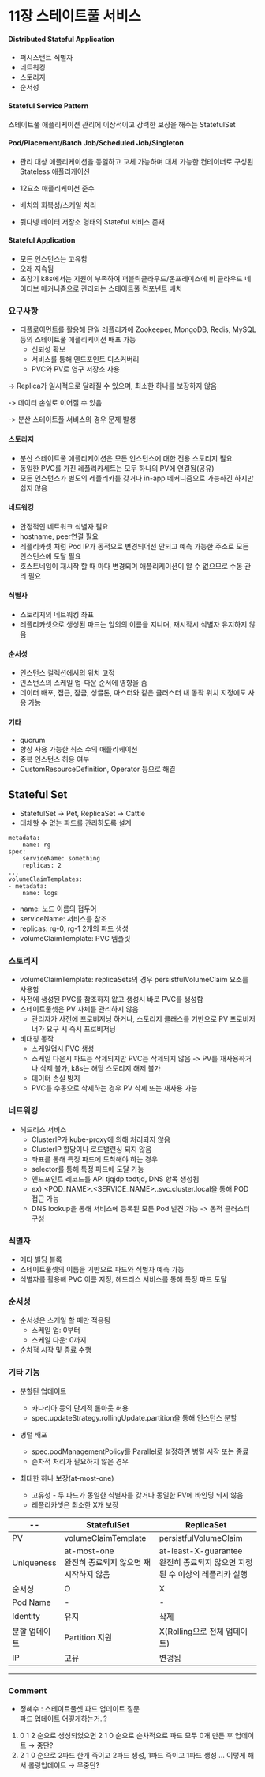 # 11장 스테이트풀 서비스

#### Distributed Stateful Application

- 퍼시스턴트 식별자
- 네트워킹
- 스토리지
- 순서성



#### Stateful Service Pattern

스테이트풀 애플리케이션 관리에 이상적이고 강력한 보장을 해주는 StatefulSet 



#### Pod/Placement/Batch Job/Scheduled Job/Singleton

- 관리 대상 애플리케이션을 동일하고 교체 가능하며 대체 가능한 컨테이너로 구성된 Stateless 애플리케이션

- 12요소 애플리케이션 준수
- 배치와 회복성/스케일 처리
- 뒷다넹 데이터 저장소 형태의 Stateful 서비스 존재



#### Stateful Application

- 모든 인스턴스는 고유함
- 오래 지속됨
- 초창기 k8s에서는 지원이 부족하여 퍼블릭클라우드/온프레미스에 비 클라우드 네이티브 메커니즘으로 관리되는 스테이트풀 컴포넌트 배치



### 요구사항

- 디플로이먼트를 활용해 단일 레플리카에 Zookeeper, MongoDB, Redis, MySQL등의 스테이트풀 애플리케이션 배포 가능 
  - 신뢰성 확보
  - 서비스를 통해 엔드포인트 디스커버리
  - PVC와 PV로 영구 저장소 사용

-> Replica가 일시적으로 달라질 수 있으며, 최소한 하나를 보장하지 않음

-> 데이터 손실로 이어질 수 있음

-> 분산  스테이트풀 서비스의 경우 문제 발생



#### 스토리지

- 분산 스테이트풀 애플리케이션은 모든 인스턴스에 대한 전용 스토리지 필요
- 동일한 PVC를 가진 레플리카세트는 모두 하나의 PV에 연결됨(공유)
- 모든 인스턴스가 별도의 레플리카를 갖거나 in-app 메커니즘으로 가능하긴 하지만 쉽지 않음



#### 네트워킹

- 안정적인 네트워크 식별자 필요
- hostname, peer연결 필요
- 레플리카셋 처럼 Pod IP가 동적으로 변경되어선 안되고 예측 가능한 주소로 모든 인스턴스에 도달 필요
- 호스트네임이 재시작 할 때 마다 변경되며 애플리케이션이 알 수 없으므로 수동 관리 필요



#### 식별자

- 스토리지의 네트워킹 좌표
- 레플리카셋으로 생성된 파드는 임의의 이름을 지니며, 재시작시 식별자 유지하지 않음



#### 순서성

- 인스턴스 컬렉션에서의 위치 고정
- 인스턴스의 스케일 업-다운 순서에 영향을 줌
- 데이터 배포, 접근, 잠금, 싱글톤, 마스터와 같은 클러스터 내 동작 위치 지정에도 사용 가능



#### 기타

- quorum
- 항상 사용 가능한 최소 수의 애플리케이션
- 중복 인스턴스 허용 여부
- CustomResourceDefinition, Operator 등으로 해결



## Stateful Set

- StatefulSet -> Pet, ReplicaSet -> Cattle
- 대체할 수 없는 파드를 관리하도록 설계

```
metadata:
	name: rg
spec:
	serviceName: something
	replicas: 2
...
volumeClaimTemplates:
- metadata:
	name: logs
```

- name: 노드 이름의 접두어
- serviceName: 서비스를 참조
- replicas: rg-0, rg-1 2개의 파드 생성
- volumeClaimTemplate: PVC 템플릿



### 스토리지

- volumeClaimTemplate: replicaSets의 경우 persistfulVolumeClaim 요소를 사용함
- 사전에 생성된 PVC를 참조하지 않고 생성시 바로 PVC를 생성함
- 스테이트풀셋은 PV 자체를 관리하지 않음
  - 관리자가 사전에 프로비저닝 하거나, 스토리지 클래스를 기반으로 PV 프로비저너가 요구 시 즉시 프로비저닝
- 비대칭 동작
  - 스케일업시 PVC 생성
  - 스케일 다운시 파드는 삭제되지만 PVC는 삭제되지 않음 -> PV를 재사용하거나 삭제 불가, k8s는 해당 스토리지 해제 불가
  - 데이터 손실 방지
  - PVC를 수동으로 삭제하는 경우 PV 삭제 또는 재사용 가능



### 네트워킹

- 헤드리스 서비스
  - ClusterIP가 kube-proxy에 의해 처리되지 않음
  - ClusterIP 할당이나 로드밸런싱 되지 않음
  - 좌표를 통해 특정 파드에 도착해야 하는 경우
  - selector를 통해 특정 파드에 도달 가능
  - 엔드포인트 레코드를 API tjqjdp todtjd, DNS 항목 생성됨
  - ex) <POD_NAME>.<SERVICE_NAME>.<NAMESPACE>.svc.cluster.local을 통해 POD 접근 가능
  - DNS lookup을 통해 서비스에 등록된 모든 Pod 발견 가능 -> 동적 클러스터 구성



### 식별자

- 메타 빌딩 블록
- 스테이트풀셋의 이름을 기반으로 파드와 식별자 예측 가능
- 식별자를 활용해 PVC 이름 지정, 헤드리스 서비스를 통해 특정 파드 도달



### 순서성

- 순서성은 스케일 할 때만 적용됨
  - 스케일 업: 0부터
  - 스케일 다운: 0까지
- 순차적 시작 및 종료 수행



### 기타 기능

- 분할된 업데이트
  - 카나리아 등의 단계적 롤아웃 허용
  - spec.updateStrategy.rollingUpdate.partition을 통해 인스턴스 분할

- 병렬 배포
  - spec.podManagementPolicy를 Parallel로 설정하면 병렬 시작 또는 종료
  - 순차적 처리가 필요하지 않은 경우
- 최대한 하나 보장(at-most-one)
  - 고유성 - 두 파드가 동일한 식별자를 갖거나 동일한 PV에 바인딩 되지 않음
  - 레플리카셋은 최소한 X개 보장











| --            | StatefulSet                                             | ReplicaSet                                                   |
| ------------- | ------------------------------------------------------- | ------------------------------------------------------------ |
| PV            | volumeClaimTemplate                                     | persistfulVolumeClaim                                        |
| Uniqueness    | at-most-one<br />완전히 종료되지 않으면 재시작하지 않음 | at-least-X-guarantee<br />완전히 종료되지 않으면 지정된 수 이상의 레플리카 실행 |
| 순서성        | O                                                       | X                                                            |
| Pod Name      | <NAME>-<NUMBER>                                         | <NAME>-<HASH>                                                |
| Identity      | 유지                                                    | 삭제                                                         |
| 분할 업데이트 | Partition 지원                                          | X(Rolling으로 전체 업데이트)                                 |
| IP            | 고유                                                    | 변경됨                                                       |

---
### Comment  
* 정혜수 : 스테이트풀셋 파드 업데이트 질문  
파드 업데이트 어떻게하는거..?  
1. 0 1 2 순으로 생성되었으면 2 1 0 순으로 순차적으로 파드 모두 0개 만든 후 업데이트 → 중단?  
2. 2 1 0 순으로 2파드 한개 죽이고 2파드 생성, 1파드 죽이고 1파드 생성 ... 이렇게 해서 롤링업데이트 → 무중단?  
